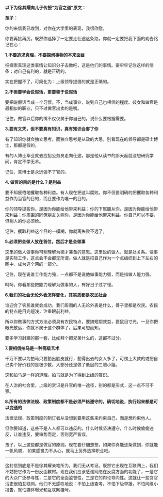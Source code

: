 **以下为徐其耀向儿子传授“为官之道”原文：**

**孩子：**

你的来信我已收到，对你在大学里的表现，我很欣慰。

你要再接再厉。既然你选择了一定要走仕途这条路，你就一定要把我下面的劝告铭记在心：

**1.不要追求真理，不要探询事物的本来面目**

把探索真理这类事情让知识分子去做吧，这是他们的事情。要牢牢记住这样的信条：对自己有利的，就是正确的。

实在把握不了，可简化为：上级领导提倡的就是正确的。

**2.不但要学会说假话，更要善于说假话**

要把说假话当成一个习惯，不，当成事业，说到自己也相信的程度。妓女和做官是最相似的职业，只不过做官出卖的是嘴。

记住，做官以后你的嘴不仅仅属于你自己的，说什么要根据需要。

**3.要有文凭，但不要真有知识，真有知识会害了你**

有了知识你就会独立思考，而独立思考是从政的大忌。别看现在的领导都是硕士博士，那都是假的。

有的人博士毕业就去应招公务员走向仕途，那是他从读书的那天起就没想研究学问，肯定不学无术。

记住，真博士是永远做不了官的。

**4. 做官的目的是什么？是利益**

要不知疲倦地攫取各种利益。有人现在把这叫腐败。你不但要明确的把攫取各种利益作为当官的目的，而且要作为唯一的目的。

你的领导提拔你，是因为你能给他带来利益；你的下属服从你，是因为你能给他带来利益；你周围的同僚朋友关照你，是因为你能给他带来利益。你自己可以不要，但别人的你必须给。

记住，攫取利益这个目的一模糊，你就离失败不远了。

**5.必须把会做人放在首位，然后才是会做事**

这里的做人做事你可别理解为德才兼备的意思。这里说的做人，就是处关系。做事是实际工作，这点会不会都无所谓。做人就是把自己作为一个点编织到上下左右的网中，成为这个网的一部分。

记住，现在说谁工作能力强，一点都不是说他做事能力强，而是指做人能力强。

呵呵，你看那些把能力理解为做事的人，有好日子过才怪。

**6.我们的社会无论外表怎样变化，其实质都是农民社会**

谁迎合了农民谁就会成功。我们周围的人无论外表是什么，骨子里都是农民。农民的特点是目光短浅，注重眼前利益。

所以你做事的方式方法必须具有农民特点，要搞短期效益，要鼠目寸光。一旦你把眼光放远，你就不属于这个群体了，后果可想而知。

要多学习封建的那一套，比如拜个把兄弟什么的，这都不过分。

**7.要相信拍马是一种高级艺术**

千万不要以为拍马只要豁出脸皮就行，豁得出去的女人多了，可傍上大款的或把自己卖个好价钱的是极少数，大部分还是做了低层的三陪小姐。

这和拍马是一样的道理。拍马就是为了得到上级的赏识。

在人治的社会里，上级的赏识是升官的唯一途径，别的都是形式，这一点不可不察。

**8.所有的法律法规、政策制度都不是必须严格遵守的，确切地说，执行起来都是可以变通的**

法律法规、政策制度的制订者从没想到要用这些来约束自己，而是想约束他人。

但你要知道，这些不是人人都可以违反的。什么时候坚决遵守，什么时候偷偷违反，让谁违反，要审势而定，否则宽严皆误。

孩子，以上这些都是做官的原则。现在要仔细想想，如果你真能逐条做到，你就能一帆风顺， 如果感觉力不从心，就马上另外选择职业吧。

------

这封信到底是不是徐其耀亲笔所为，我们无从考证。既然它出现在互联网上，我们不妨把它作为一份反面教材。现在我们应该感谢网络在反腐方面的功能了，一是它的大众广泛参与性，二是它的全面监督性，三是它的舆论导向性。这就让一些贪官污吏很怕互联网，他们不无感叹地说：不怕上级查考，不怕下级举报，不怕同级小报告，就怕媒体曝光和互联网挂号。